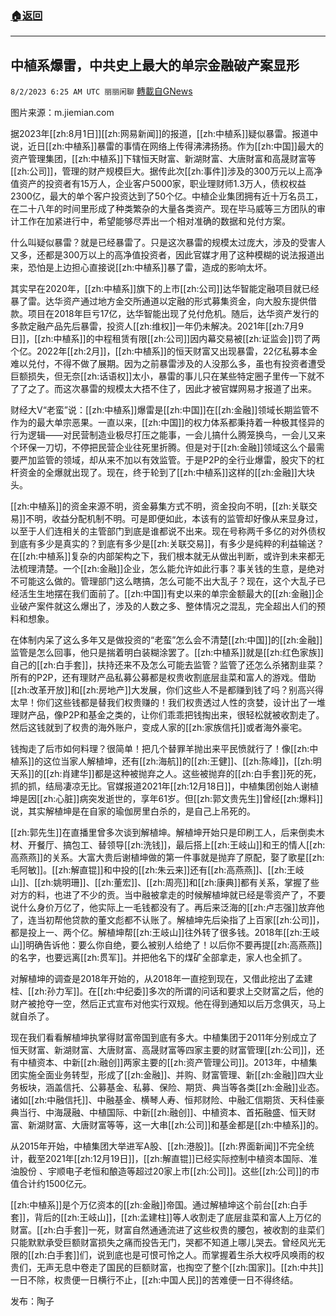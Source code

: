 ###  [:house:返回](README.md)
---


## 中植系爆雷，中共史上最大的单宗金融破产案显形
`8/2/2023 6:25 AM UTC 丽丽闲聊` [轉載自GNews](https://gnews.org/articles/1511626)

图片来源：m.jiemian.com

据2023年[[zh:8月1日]][[zh:网易新闻]]的报道，[[zh:中植系]]疑似暴雷。报道中说，近日[[zh:中植系]]暴雷的事情在网络上传得沸沸扬扬。作为[[zh:中国]]最大的资产管理集团，[[zh:中植系]]下辖恒天財富、新湖財富、大唐財富和高晟财富等[[zh:公司]]，管理的财产规模巨大。据传此次[[zh:事件]]涉及的300万元以上高净值资产的投资者有15万人，企业客户5000家，职业理财师1.3万人，债权权益2300亿，最大的单个客户投资达到了50个亿。中植企业集团拥有近十万名员工，在二十八年的时间里形成了种类繁杂的大量各类资产。现在毕马威等三方团队的审计工作在加紧进行中，希望能够尽弄出一个相对准确的数据和兑付方案。

什么叫疑似暴雷？就是已经暴雷了。只是这次暴雷的规模太过庞大，涉及的受害人又多，还都是300万以上的高净值投资者，因此官媒才用了这种模糊的说法报道出来，恐怕是上边担心直接说[[zh:中植系]]暴了雷，造成的影响太坏。

其实早在2020年，[[zh:中植系]]旗下的上市[[zh:公司]]达华智能定融项目就已经暴了雷。达华资产通过地方金交所通道以定融的形式募集资金，向大股东提供借款。项目在2018年巨亏17亿，达华智能出现了兑付危机。随后，达华资产发行的多款定融产品先后暴雷，投资人[[zh:维权]]一年仍未解决。2021年[[zh:7月9日]]，[[zh:中植系]]的中程租赁有限[[zh:公司]]因内幕交易被[[zh:证监会]]罚了两个亿。2022年[[zh:2月]]，[[zh:中植系]]的恒天财富又出现暴雷，22亿私募本金难以兑付，不得不做了展期。因为之前暴雷涉及的人没那么多，虽也有投资者遭受巨额损失，但无奈[[zh:话语权]]太小，暴雷的事儿只在某些特定圈子里传一下就不了了之了。而这次暴雷的规模太大捂不住了，因此才被官媒网易才报道了出来。

财经大V“老蛮”说：[[zh:中植系]]爆雷是[[zh:中国]]在[[zh:金融]]领域长期监管不作为的最大单宗恶果。一直以来，[[zh:中国]]的权力体系都秉持着一种极其怪异的行为逻辑——对民营制造业极尽打压之能事，一会儿搞什么腾笼换鸟，一会儿又来个环保一刀切，不停把民营企业往死里折腾。但是对于[[zh:金融]]领域这么个最需要严加监管的领域，却从来不加以有效监管。于是P2P的全行业爆雷，股灾下的杠杆资金的全爆就出现了。现在，终于轮到了[[zh:中植系]]这样的[[zh:金融]]大块头。

[[zh:中植系]]的资金来源不明，资金募集方式不明，资金投向不明，[[zh:关联交易]]不明，收益分配机制不明。可是即便如此，本该有的监管却好像从来显身过，以至于人们连相关的主管部门到底是谁都说不出来。现在号称两千多亿的对外债权到底有多少是真实的？到底有多少是[[zh:关联交易]]，有多少是纯粹的利益输送？在[[zh:中植系]]复杂的内部架构之下，我们根本就无从做出判断，或许到未来都无法梳理清楚。一个[[zh:金融]]企业，怎么能允许如此行事？事关钱的生意，是绝对不可能这么做的。管理部门这么瞎搞，怎么可能不出大乱子？现在，这个大乱子已经活生生地摆在我们面前了。[[zh:中国]]有史以来的单宗金额最大的[[zh:金融]]企业破产案件就这么爆出了，涉及的人数之多、整体情况之混乱，完全超出人们的预料和想象。

在体制内呆了这么多年又是做投资的“老蛮”怎么会不清楚[[zh:中国]]的[[zh:金融]]监管是怎么回事，他只是揣着明白装糊涂罢了。[[zh:中植系]]就是[[zh:红色家族]]自己的[[zh:白手套]]，扶持还来不及怎么可能去监管？监管了还怎么杀猪割韭菜？所有的P2P，还有理财产品私募公募都是权贵收割底层韭菜和富人的游戏。借助[[zh:改革开放]]和[[zh:房地产]]大发展，你们这些人不是都赚到钱了吗？别高兴得太早！你们这些钱都是替我们权贵赚的！我们权贵透过人性的贪婪，设计出了一堆理财产品，像P2P和基金之类的，让你们乖乖把钱掏出来，很轻松就被收割走了。然后这钱就到了权贵的海外账户，变成人家的[[zh:家族信托]]或者海外豪宅。

钱掏走了后市如何料理？很简单！把几个替罪羊抛出来平民愤就行了！像[[zh:中植系]]的这位当家人解植坤，还有[[zh:海航]]的[[zh:王健]]、[[zh:陈峰]]，[[zh:明天系]]的[[zh:肖建华]]都是这种被抛弃之人。这些被抛弃的[[zh:白手套]]死的死，抓的抓，结局凄凉无比。官媒报道2021年[[zh:12月18日]]，中植集团创始人谢植坤是因[[zh:心脏]]病突发逝世的，享年61岁。但[[zh:郭文贵先生]]曾经[[zh:爆料]]说，其实解植坤是在自家的瑜伽房里白杀的，是自己上吊死的。

[[zh:郭先生]]在直播里曾多次谈到解植坤。解植坤开始只是印刷工人，后来倒卖木材、开餐厅、搞包工、替领导[[zh:洗钱]]，最后搭上[[zh:王岐山]]和王的情人[[zh:高燕燕]]的关系。大富大贵后谢植坤做的第一件事就是抛弃了原配，娶了歌星[[zh:毛阿敏]]。[[zh:解直锟]]和中投的[[zh:朱云来]]还有[[zh:高燕燕]]、[[zh:王岐山]]、[[zh:姚明珊]]、[[zh:董宏]]、[[zh:周亮]]和[[zh:康典]]都有关系，掌握了些对方的料，也进了不少的贡。当中融被拿走的时候解植坤就已经是零资产了，不要说什么身价万亿了，他实际上一毛钱都没有了。再后来泛海的[[zh:卢志强]]放弃他了，连当初帮他贷款的董文彪都不认账了。解植坤先后染指了上百家[[zh:公司]]，都是投上一、两个亿。解植坤帮[[zh:王岐山]]往外转了很多钱。2018年[[zh:王岐山]]明确告诉他：要么你自绝，要么被别人给绝了！以后你不要再提[[zh:高燕燕]]的名字，也要远离[[zh:贯军]]。并把他名下的煤矿全部拿走，家人也全抓了。

对解植坤的调查是2018年开始的，从2018年一直挖到现在，又借此挖出了孟建桂、[[zh:孙力军]]。在[[zh:中纪委]]多次的所谓的问话和要求上交财富之后，他的财产被抢夺一空，然后正式宣布对他实行双规。他在得到通知以后万念俱灭，马上就自杀了。

现在我们看看解植坤执掌得财富帝国到底有多大。中植集团于2011年分别成立了恒天财富、新湖财富、大唐财富、高晟财富等四家主要的财富管理[[zh:公司]]，还有中植资本、中新[[zh:融创]]两家主要的[[zh:资产管理公司]]。2013年，中植集团实施全面业务转型，形成了[[zh:金融]]、并购、财富管理、新[[zh:金融]]四大业务板块，涵盖信托、公募基金、私募、保险、期货、典当等各类[[zh:金融]]业态。诸如[[zh:中融信托]]、中融基金、横琴人寿、恒邦财险、中融汇信期货、天科佳豪典当行、中海晟融、中植国际、中新[[zh:融创]]、中植资本、首拓融盛、恒天财富、新湖财富、大唐财富等等，这一大串[[zh:公司]]和基金都是[[zh:中植系]]的。

从2015年开始，中植集团大举进军A股、[[zh:港股]]。[[zh:界面新闻]]不完全统计，截至2021年[[zh:12月19日]]，[[zh:解直锟]]已经实际控制中植资本国际、准油股份 、宇顺电子老恒和酿造等超过20家上市[[zh:公司]]。这些[[zh:公司]]的市值合计约1500亿元。

[[zh:中植系]]是个万亿资本的[[zh:金融]]帝国。通过解植坤这个前台[[zh:白手套]]，背后的[[zh:王岐山]]，[[zh:孟建柱]]等人收割走了底层韭菜和富人上万亿的财富。[[zh:白手套]]一死，财富自然通通流进了这些权贵的腰包，被收割的韭菜们只能默默承受巨额财富损失之痛而投告无门，哭都不知道上哪儿哭去。曾经风光无限的[[zh:白手套]]们，说到底也是可恨可怜之人。而掌握着生杀大权呼风唤雨的权贵们，无声无息中卷走了国民的巨额财富，也掏空了整个[[zh:国家]]。[[zh:中共]]一日不除，权贵便一日横行不止，[[zh:中国人民]]的苦难便一日不得终结。

发布：陶子
